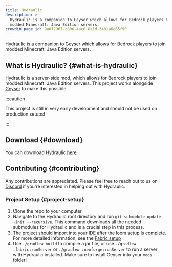 ```yaml
---
title: Hydraulic
description: >-
  Hydraulic is a companion to Geyser which allows for Bedrock players to join
  modded Minecraft: Java Edition servers.
crowdin_page_id: 9a0f2967-c806-4ac0-8a1d-3481a6e65f90
---
```


Hydraulic is a companion to Geyser which allows for Bedrock players to join modded Minecraft: Java Edition servers. 

## What is Hydraulic? {#what-is-hydraulic}

Hydraulic is a server-side mod, which allows for Bedrock players to join modded Minecraft: Java Edition servers. This project works alongside [Geyser](https://github.com/GeyserMC/Geyser) to make this possible.

:::caution

This project is still in very early development and should not be used on production setups!

:::

## Download {#download} 

You can download Hydraulic [here](/download/?project=other-projects&hydraulic=expanded).

## Contributing {#contributing}

Any contributions are appreciated. Please feel free to reach out to us on [Discord](https://discord.gg/geysermc) if
you're interested in helping out with Hydraulic.

### Project Setup {#project-setup}

1. Clone the repo to your computer.
2. Navigate to the Hydraulic root directory and run `git submodule update --init --recursive`. This command downloads all the needed submodules for Hydraulic and is a crucial step in this process.
3. The project should import into your IDE after the loom setup is complete. For more detailed information, see the [Fabric setup](https://fabricmc.net/wiki/tutorial:setup)
4. Use `./gradlew build` to compile a jar file, or use `./gradlew :fabric:runServer` or `./gradlew :neoforge:runServer` to run a server with Hydraulic installed. Make sure to install Geyser into your `mods` folder!

